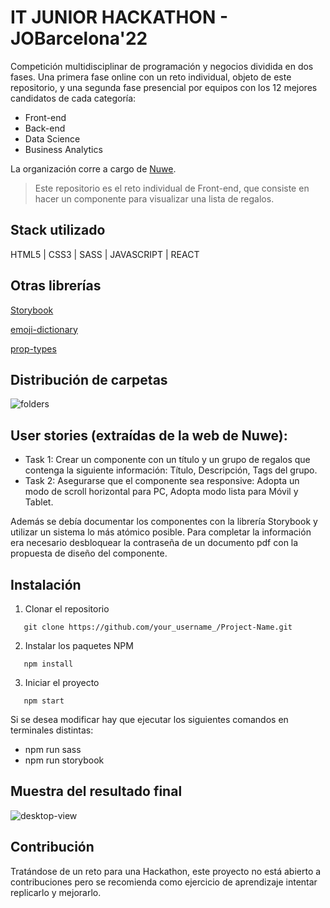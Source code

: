 # IT JUNIOR HACKATHON - JOBarcelona'22

Competición multidisciplinar de programación y negocios dividida en dos fases. Una primera fase online con un reto individual, objeto de este repositorio, y una segunda fase presencial por equipos con los 12 mejores candidatos de cada categoría:

* Front-end
* Back-end
* Data Science
* Business Analytics

La organización corre a cargo de [Nuwe](https://nuwe.io).


> Este repositorio es el reto individual de Front-end, que consiste en hacer un componente para visualizar una lista de regalos.


## Stack utilizado

HTML5 | CSS3 | SASS | JAVASCRIPT | REACT 

## Otras librerías

[Storybook](Storybook.js.org/)

[emoji-dictionary](https://www.npmjs.com/package/emoji-dictionary)

[prop-types](https://www.npmjs.com/package/prop-types)

## Distribución de carpetas 

![folders](https://user-images.githubusercontent.com/54006453/169149648-ff19a56d-0305-4b10-a695-86ef63ab3103.png)

## User stories (extraídas de la web de Nuwe):

* Task 1: Crear un componente con un título y un grupo de regalos que contenga la siguiente información: Título, Descripción, Tags del grupo.
* Task 2: Asegurarse que el componente sea responsive: Adopta un modo de scroll horizontal para PC, Adopta modo lista para Móvil y Tablet.

Además se debía documentar los componentes con la librería Storybook y utilizar un sistema lo más atómico posible. Para completar la información era necesario desbloquear la contraseña de un documento pdf con la propuesta de diseño del componente.

## Instalación

1. Clonar el repositorio
 ```shell
    git clone https://github.com/your_username_/Project-Name.git
 ```
 
 2. Instalar los paquetes NPM
 ```shell
    npm install
 ```
 
 3. Iniciar el proyecto
 ```shell
    npm start
 ```
 
 Si se desea modificar hay que ejecutar los siguientes comandos en terminales distintas:
 
 * npm run sass
 * npm run storybook

## Muestra del resultado final

![desktop-view](https://user-images.githubusercontent.com/54006453/169149512-0a834c14-1984-4aa6-9614-44e28a0e7010.png)

## Contribución

Tratándose de un reto para una Hackathon, este proyecto no está abierto a contribuciones pero se recomienda como ejercicio de aprendizaje intentar replicarlo y mejorarlo.


